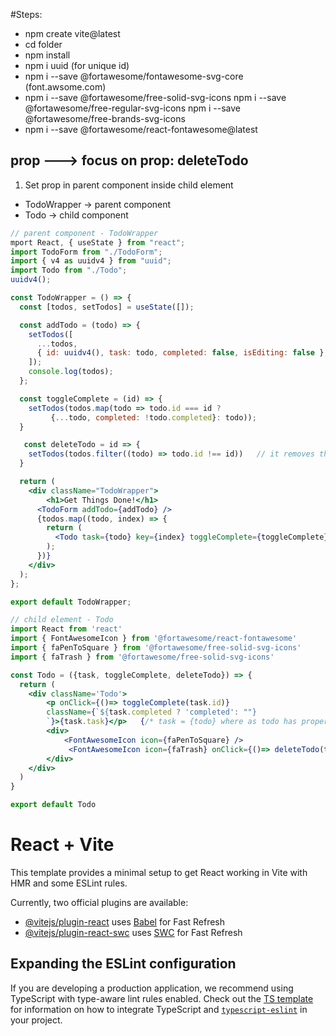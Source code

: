 #Steps:
- npm create vite@latest
- cd folder
- npm install
- npm i uuid   (for unique id)
- npm i --save @fortawesome/fontawesome-svg-core (font.awsome.com)
- npm i --save @fortawesome/free-solid-svg-icons
  npm i --save @fortawesome/free-regular-svg-icons
  npm i --save @fortawesome/free-brands-svg-icons
- npm i --save @fortawesome/react-fontawesome@latest




## prop ---> focus on prop: deleteTodo
1. Set prop in parent component inside child element
 - TodoWrapper -> parent component
 - Todo -> child component
```jsx
// parent component - TodoWrapper
mport React, { useState } from "react";
import TodoForm from "./TodoForm";
import { v4 as uuidv4 } from "uuid";
import Todo from "./Todo";
uuidv4();

const TodoWrapper = () => {
  const [todos, setTodos] = useState([]);

  const addTodo = (todo) => {
    setTodos([
      ...todos,
      { id: uuidv4(), task: todo, completed: false, isEditing: false },
    ]);
    console.log(todos);
  };

  const toggleComplete = (id) => {
    setTodos(todos.map(todo => todo.id === id ?
         {...todo, completed: !todo.completed}: todo));
  }

   const deleteTodo = id => {
    setTodos(todos.filter((todo) => todo.id !== id))   // it removes the element that is equal to id, means it returns the todo items that are not equal to id 
  }

  return (
    <div className="TodoWrapper">
        <h1>Get Things Done!</h1>
      <TodoForm addTodo={addTodo} />
      {todos.map((todo, index) => {
        return (
          <Todo task={todo} key={index} toggleComplete={toggleComplete} deleteTodo={deleteTodo}/> //task is a prop pass to Todo component   // always write code inside return in map
        );
      })}
    </div>
  );
};

export default TodoWrapper;
```

```jsx
// child element - Todo
import React from 'react'
import { FontAwesomeIcon } from '@fortawesome/react-fontawesome'
import { faPenToSquare } from '@fortawesome/free-solid-svg-icons'
import { faTrash } from '@fortawesome/free-solid-svg-icons'

const Todo = ({task, toggleComplete, deleteTodo}) => {
  return (
    <div className='Todo'>
        <p onClick={()=> toggleComplete(task.id)}
        className={`${task.completed ? 'completed': ""}
        `}>{task.task}</p>   {/* task = {todo} where as todo has property of task*/}
        <div>
            <FontAwesomeIcon icon={faPenToSquare} />
             <FontAwesomeIcon icon={faTrash} onClick={()=> deleteTodo(task.id)} />
        </div>
    </div>
  )
}

export default Todo
```



# React + Vite

This template provides a minimal setup to get React working in Vite with HMR and some ESLint rules.

Currently, two official plugins are available:

- [@vitejs/plugin-react](https://github.com/vitejs/vite-plugin-react/blob/main/packages/plugin-react) uses [Babel](https://babeljs.io/) for Fast Refresh
- [@vitejs/plugin-react-swc](https://github.com/vitejs/vite-plugin-react/blob/main/packages/plugin-react-swc) uses [SWC](https://swc.rs/) for Fast Refresh

## Expanding the ESLint configuration

If you are developing a production application, we recommend using TypeScript with type-aware lint rules enabled. Check out the [TS template](https://github.com/vitejs/vite/tree/main/packages/create-vite/template-react-ts) for information on how to integrate TypeScript and [`typescript-eslint`](https://typescript-eslint.io) in your project.
